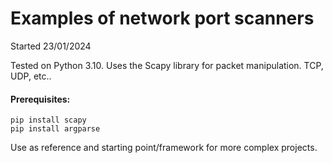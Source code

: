 # **Examples of network port scanners**

Started 23/01/2024

Tested on Python 3.10.
Uses the Scapy library for packet manipulation. TCP, UDP, etc..

#### **Prerequisites:**

```linux
pip install scapy
pip install argparse
````

Use as reference and starting point/framework for more complex projects.

